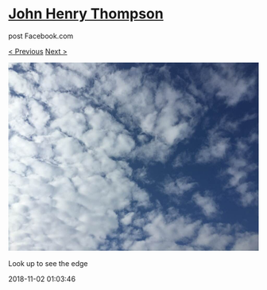 # [John Henry Thompson](../README.md)
post Facebook.com

[< Previous](2018-11-02-3.md) [Next >](2018-11-01-1.md)

[![](../media/2018-11-02/Timeline-Photos-Look-up-to-see-the-edge.jpg)](../README.md)

Look up to see the edge

2018-11-02 01:03:46